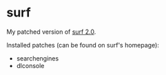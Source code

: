 # surf

My patched version of [surf 2.0](https://surf.suckless.org).

Installed patches (can be found on surf's homepage):
- searchengines
- dlconsole
